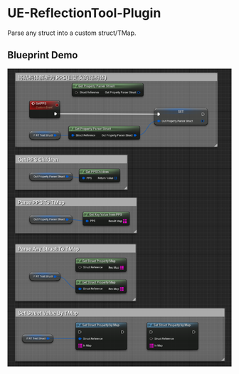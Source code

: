 # UE-ReflectionTool-Plugin
Parse any struct into a custom struct/TMap.

## Blueprint Demo

![image-20230919095624062](Resources\\image-20230919095624062.png)
